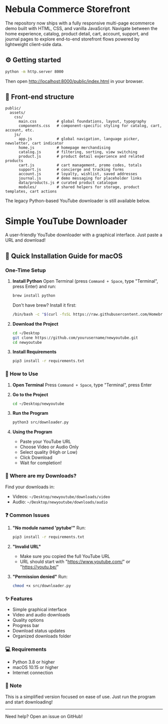 # Nebula Commerce Storefront

The repository now ships with a fully responsive multi-page ecommerce demo built with HTML, CSS, and vanilla JavaScript.
Navigate between the home experience, catalog, product detail, cart, account, support, and journal pages to explore
end-to-end storefront flows powered by lightweight client-side data.

## ⚙️ Getting started

```bash
python -m http.server 8000
```

Then open <http://localhost:8000/public/index.html> in your browser.

## 📁 Front-end structure

```
public/
  assets/
    css/
      main.css         # global foundations, layout, typography
      components.css   # component-specific styling for catalog, cart, account, etc.
    js/
      app.js           # global navigation, language picker, newsletter, cart indicator
      home.js          # homepage merchandising
      catalog.js       # filtering, sorting, view switching
      product.js       # product detail experience and related products
      cart.js          # cart management, promo codes, totals
      support.js       # concierge and tracking forms
      account.js       # loyalty, wishlist, saved addresses
      journal.js       # demo messaging for placeholder links
      data/products.js # curated product catalogue
      modules/         # shared helpers for storage, product templates, cart actions
```

The legacy Python-based YouTube downloader is still available below.

# Simple YouTube Downloader

A user-friendly YouTube downloader with a graphical interface. Just paste a URL and download!

## 🚀 Quick Installation Guide for macOS

### One-Time Setup

1. **Install Python**
   Open Terminal (press `Command + Space`, type "Terminal", press Enter) and run:
   ```bash
   brew install python
   ```
   Don't have brew? Install it first:
   ```bash
   /bin/bash -c "$(curl -fsSL https://raw.githubusercontent.com/Homebrew/install/HEAD/install.sh)"
   ```

2. **Download the Project**
   ```bash
   cd ~/Desktop
   git clone https://github.com/yourusername/newyoutube.git
   cd newyoutube
   ```

3. **Install Requirements**
   ```bash
   pip3 install -r requirements.txt
   ```

### 🎵 How to Use

1. **Open Terminal**
   Press `Command + Space`, type "Terminal", press Enter

2. **Go to the Project**
   ```bash
   cd ~/Desktop/newyoutube
   ```

3. **Run the Program**
   ```bash
   python3 src/downloader.py
   ```

4. **Using the Program**
   - Paste your YouTube URL
   - Choose Video or Audio Only
   - Select quality (High or Low)
   - Click Download
   - Wait for completion!

### 📁 Where are my Downloads?

Find your downloads in:
- Videos: `~/Desktop/newyoutube/downloads/video`
- Audio: `~/Desktop/newyoutube/downloads/audio`

### ❓ Common Issues

1. **"No module named 'pytube'"**
   Run:
   ```bash
   pip3 install -r requirements.txt
   ```

2. **"Invalid URL"**
   - Make sure you copied the full YouTube URL
   - URL should start with "https://www.youtube.com/" or "https://youtu.be/"

3. **"Permission denied"**
   Run:
   ```bash
   chmod +x src/downloader.py
   ```

### ✨ Features

- Simple graphical interface
- Video and audio downloads
- Quality options
- Progress bar
- Download status updates
- Organized downloads folder

### 💻 Requirements

- Python 3.8 or higher
- macOS 10.15 or higher
- Internet connection

### 📘 Note

This is a simplified version focused on ease of use. Just run the program and start downloading!

---

Need help? Open an issue on GitHub!

